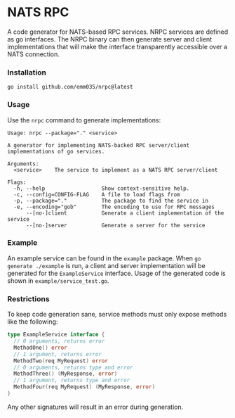 # NATS RPC

A code generator for NATS-based RPC services. NRPC services are defined as go interfaces. The NRPC
binary can then generate server and client implementations that will make the interface transparently
accessible over a NATS connection.

### Installation

```
go install github.com/emm035/nrpc@latest
```

### Usage

Use the `nrpc` command to generate implementations:

```
Usage: nrpc --package="." <service>

A generator for implementing NATS-backed RPC server/client implementations of go services.

Arguments:
  <service>    The service to implement as a NATS RPC server/client

Flags:
  -h, --help                  Show context-sensitive help.
  -c, --config=CONFIG-FLAG    A file to load flags from
  -p, --package="."           The package to find the service in
  -e, --encoding="gob"        The encoding to use for RPC messages
      --[no-]client           Generate a client implementation of the service
      --[no-]server           Generate a server for the service
```

### Example

An example service can be found in the `example` package. When `go generate ./example` is run, a client and server implementation will be generated for the `ExampleService` interface. Usage of the generated code is shown in `example/service_test.go`.

### Restrictions

To keep code generation sane, service methods must only expose methods like the following:

```go
type ExampleService interface {
  // 0 arguments, returns error
  MethodOne() error
  // 1 argument, returns error
  MethodTwo(req MyRequest) error
  // 0 arguments, returns type and error
  MethodThree() (MyResponse, error)
  // 1 argument, returns type and error
  MethodFour(req MyRequest) (MyResponse, error)
}
```

Any other signatures will result in an error during generation.
